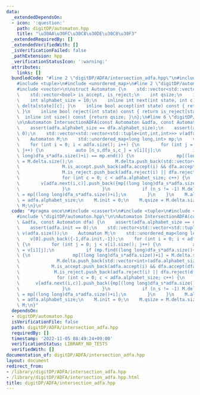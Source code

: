 ```yaml
---
data:
  _extendedDependsOn:
  - icon: ':question:'
    path: digitDP/automaton.hpp
    title: "\u30AA\u30FC\u30C8\u30DE\u30C8\u30F3"
  _extendedRequiredBy: []
  _extendedVerifiedWith: []
  _isVerificationFailed: false
  _pathExtension: hpp
  _verificationStatusIcon: ':warning:'
  attributes:
    links: []
  bundledCode: "#line 2 \"digitDP/ADFA/intersection_adfa.hpp\"\n#include <cassert>\n\
    #include <tuple>\n#include <unordered_map>\n#line 2 \"digitDP/automaton.hpp\"\n\
    #include <vector>\n\nstruct Automaton {\n    std::vector<std::vector<int>> delta;\n\
    \    std::vector<bool> is_accept, is_reject;\n    int qsize;\n    int init;\n\
    \    int alphabet_size = 10;\n    inline int next(int state, int c) const { return\
    \ delta[state][c]; }\n    inline bool accept(int state) const { return is_accept[state];\
    \ }\n    inline bool reject(int state) const { return is_reject[state]; }\n  \
    \  inline int size() const {return qsize; }\n};\n#line 6 \"digitDP/ADFA/intersection_adfa.hpp\"\
    \n\nAutomaton IntersectionADFA(const Automaton &adfa, const Automaton dfa) {\n\
    \    assert(adfa.alphabet_size == dfa.alphabet_size);\n    assert(adfa.init ==\
    \ 0);\n    std::vector<std::vector<std::tuple<int,int,int>>> v(adfa.size());\n\
    \    Automaton M;\n    std::unordered_map<long long,int> mp;\n    v[0].push_back({-1,dfa.init,-1});\n\
    \    for (int i = 0; i < adfa.size(); i++) {\n        for (int j = 0; j < v[i].size();\
    \ j++) {\n            auto [n_s,dfa_s,c_] = v[i][j];\n            if (mp.find((long\
    \ long)dfa_s*adfa.size()+i) == mp.end()) {\n                mp[(long long)dfa_s*adfa.size()+i]\
    \ = M.delta.size();\n                M.delta.push_back(std::vector<int>(adfa.alphabet_size));\n\
    \                M.is_accept.push_back(adfa.accept(i) && dfa.accept(dfa_s));\n\
    \                M.is_reject.push_back(adfa.reject(i) || dfa.reject(dfa_s));\n\
    \                for (int c = 0; c < adfa.alphabet_size; c++) {\n            \
    \        v[adfa.next(i,c)].push_back({mp[(long long)dfa_s*adfa.size()+i],dfa.next(dfa_s,c),c});\n\
    \                }\n            }\n            if (n_s != -1) M.delta[n_s][c_]\
    \ = mp[(long long)dfa_s*adfa.size()+i];\n        }\n    }\n    M.alphabet_size\
    \ = adfa.alphabet_size;\n    M.init = 0;\n    M.qsize = M.delta.size();\n    return\
    \ M;\n}\n"
  code: "#pragma once\n#include <cassert>\n#include <tuple>\n#include <unordered_map>\n\
    #include \"digitDP/automaton.hpp\"\n\nAutomaton IntersectionADFA(const Automaton\
    \ &adfa, const Automaton dfa) {\n    assert(adfa.alphabet_size == dfa.alphabet_size);\n\
    \    assert(adfa.init == 0);\n    std::vector<std::vector<std::tuple<int,int,int>>>\
    \ v(adfa.size());\n    Automaton M;\n    std::unordered_map<long long,int> mp;\n\
    \    v[0].push_back({-1,dfa.init,-1});\n    for (int i = 0; i < adfa.size(); i++)\
    \ {\n        for (int j = 0; j < v[i].size(); j++) {\n            auto [n_s,dfa_s,c_]\
    \ = v[i][j];\n            if (mp.find((long long)dfa_s*adfa.size()+i) == mp.end())\
    \ {\n                mp[(long long)dfa_s*adfa.size()+i] = M.delta.size();\n  \
    \              M.delta.push_back(std::vector<int>(adfa.alphabet_size));\n    \
    \            M.is_accept.push_back(adfa.accept(i) && dfa.accept(dfa_s));\n   \
    \             M.is_reject.push_back(adfa.reject(i) || dfa.reject(dfa_s));\n  \
    \              for (int c = 0; c < adfa.alphabet_size; c++) {\n              \
    \      v[adfa.next(i,c)].push_back({mp[(long long)dfa_s*adfa.size()+i],dfa.next(dfa_s,c),c});\n\
    \                }\n            }\n            if (n_s != -1) M.delta[n_s][c_]\
    \ = mp[(long long)dfa_s*adfa.size()+i];\n        }\n    }\n    M.alphabet_size\
    \ = adfa.alphabet_size;\n    M.init = 0;\n    M.qsize = M.delta.size();\n    return\
    \ M;\n}"
  dependsOn:
  - digitDP/automaton.hpp
  isVerificationFile: false
  path: digitDP/ADFA/intersection_adfa.hpp
  requiredBy: []
  timestamp: '2022-11-05 08:49:24+09:00'
  verificationStatus: LIBRARY_NO_TESTS
  verifiedWith: []
documentation_of: digitDP/ADFA/intersection_adfa.hpp
layout: document
redirect_from:
- /library/digitDP/ADFA/intersection_adfa.hpp
- /library/digitDP/ADFA/intersection_adfa.hpp.html
title: digitDP/ADFA/intersection_adfa.hpp
---
```

